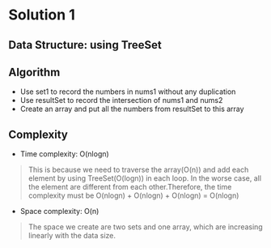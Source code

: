 # Solution 1
## Data Structure: using TreeSet
## Algorithm
- Use set1 to record the numbers in nums1 without any duplication
- Use resultSet to record the intersection of nums1 and nums2
- Create an array and put all the numbers from resultSet to this array 
## Complexity
- Time complexity: O(nlogn)
> This is because we need to traverse the array(O(n)) and add each element by using TreeSet(O(logn)) in each loop. In the worse case, all the
element are different from each other.Therefore, the time complexity must be O(nlogn) + O(nlogn) + O(nlogn) = O(nlogn)
- Space complexity: O(n)
> The space we create are two sets and one array, which are increasing linearly with the data size.
